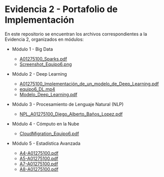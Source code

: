 # Evidencia 2 - Portafolio de Implementación

En este repositorio se encuentran los archivos correspondientes a la Evidencia 2, organizados en módulos:

- Módulo 1 - Big Data
    - [A01275100_Sparks.pdf](módulo1/A01275100_Sparks.pdf)
    - [Screenshot_Equipo6.png](módulo1/Screenshot_Equipo6.png)
    
- Módulo 2 - Deep Learning
    - [A01275100_Implementación_de_un_modelo_de_Deep_Learning.pdf](módulo2/A01275100_Implementación_de_un_modelo_de_Deep_Learning.pdf)
    - [equipo6_DL.mp4](módulo2/equipo6_DL.mp4)
    - [Modelo_Deep_Learning.pdf](módulo2/Modelo_Deep_Learning.pdf)
    
- Módulo 3 - Procesamiento de Lenguaje Natural (NLP)
    - [NPL_A01275100_Diego_Alberto_Baños_Lopez.pdf](módulo3/NPL_A01275100_Diego_Alberto_Baños_Lopez.pdf)
    
- Módulo 4 - Cómputo en la Nube
    - [CloudMigration_Equipo6.pdf](módulo4/CloudMigration_Equipo6.pdf)
    
- Módulo 5 - Estadística Avanzada
    - [A4-A01275100.pdf](módulo5/A4-A01275100.pdf)
    - [A5-A01275100.pdf](módulo5/A5-A01275100.pdf)
    - [A7-A01275100.pdf](módulo5/A7-A01275100.pdf)
    - [A8-A01275100.pdf](módulo5/A8-A01275100.pdf)
